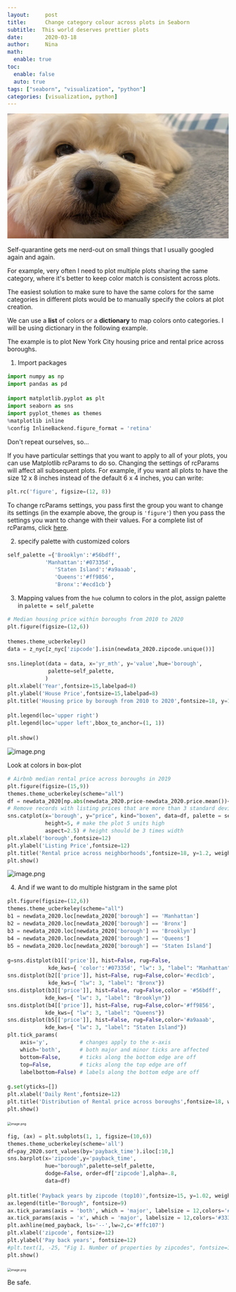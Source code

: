 ```yaml
---
layout:     post
title:      Change category colour across plots in Seaborn
subtitle:  This world deserves prettier plots
date:       2020-03-18
author:     Nina
math:
  enable: true
toc:
  enable: false
  auto: true
tags: ["seaborn", "visualization", "python"]
categories: [visualization, python]
---
```




<img src='/images/google 狗子1.jpeg'>

Self-quarantine gets me nerd-out on small things that I usually googled again and again.

For example, very often I need to plot multiple plots sharing the same category, where it's better to keep color match is consistent across plots.

The easiest solution to make sure to have the same colors for the same categories in different plots would be to manually specify the colors at plot creation.

We can use a **list** of colors or a **dictionary** to map colors onto categories. I will be using dictionary in the following example.

The example is to plot New York City housing price and rental price across boroughs.

1. Import packages

```python
import numpy as np
import pandas as pd

import matplotlib.pyplot as plt
import seaborn as sns
import pyplot_themes as themes
%matplotlib inline
%config InlineBackend.figure_format = 'retina'
```



Don't repeat ourselves, so... <br>

If you have particular settings that you want to apply to all of your plots, you can use Matplotlib rcParams to do so. Changing the settings of rcParams will affect all subsequent plots. For example, if you want all plots to have the size 12 x 8 inches instead of the default 6 x 4 inches, you can write:

```python
plt.rc('figure', figsize=(12, 8))
```

To change rcParams settings, you pass first the group you want to change its settings (in the example above, the group is `'figure'`) then you pass the settings you want to change with their values. For a complete list of rcParams, click [here](https://matplotlib.org/users/customizing.html#a-sample-matplotlibrc-file).



2. specify palette with customized colors

```python
self_palette ={'Brooklyn':'#56bdff',
            'Manhattan':'#07335d',
               'Staten Island':'#a9aaab',
               'Queens':'#ff9856',
               'Bronx':'#ecd1cb'}
```



3. Mapping values from the `hue` column to colors in the plot, assign palette in `palette = self_palette`

```python
# Median housing price within boroughs from 2010 to 2020
plt.figure(figsize=(12,6))

themes.theme_ucberkeley()
data = z_nyc[z_nyc['zipcode'].isin(newdata_2020.zipcode.unique())]

sns.lineplot(data = data, x='yr_mth', y='value',hue='borough',
             palette=self_palette,
            )
plt.xlabel('Year',fontsize=15,labelpad=8)
plt.ylabel('House Price',fontsize=15,labelpad=8)
plt.title('Housing price by borough from 2010 to 2020',fontsize=18, y=1.02,weight='bold')

plt.legend(loc='upper right')
plt.legend(loc='upper left',bbox_to_anchor=(1, 1))

plt.show()
```

<img src="https://i.loli.net/2020/03/22/x8TWC9kmc34tzRM.png" alt="image.png" />



Look at colors in box-plot

```python
# Airbnb median rental price across boroughs in 2019
plt.figure(figsize=(15,9))
themes.theme_ucberkeley(scheme="all")
df = newdata_2020[np.abs(newdata_2020.price-newdata_2020.price.mean())<=(4*newdata_2020.price.std())]
# Remove records with listing prices that are more than 3 standard deviations from the mean
sns.catplot(x='borough', y="price", kind="boxen", data=df, palette = self_palette,
            height=5, # make the plot 5 units high
            aspect=2.5) # height should be 3 times width
plt.xlabel('borough',fontsize=12)
plt.ylabel('Listing Price',fontsize=12)
plt.title('Rental price across neighborhoods',fontsize=18, y=1.2, weight='bold')
plt.show()
```

![image.png](https://i.loli.net/2020/03/22/Em8npuZsjt5Bebg.png)



4. And if we want to do multiple histgram in the same plot

```python
plt.figure(figsize=(12,6))
themes.theme_ucberkeley(scheme="all")
b1 = newdata_2020.loc[newdata_2020['borough'] == 'Manhattan']
b2 = newdata_2020.loc[newdata_2020['borough'] == 'Bronx']
b3 = newdata_2020.loc[newdata_2020['borough'] == 'Brooklyn']
b4 = newdata_2020.loc[newdata_2020['borough'] == 'Queens']
b5 = newdata_2020.loc[newdata_2020['borough'] == 'Staten Island']

g=sns.distplot(b1[['price']], hist=False, rug=False,
             kde_kws={ 'color':'#07335d', "lw": 3, "label": "Manhattan"})
sns.distplot(b2[['price']], hist=False, rug=False,color='#ecd1cb',
             kde_kws={ "lw": 3, "label": "Bronx"})
sns.distplot(b3[['price']], hist=False, rug=False,color = '#56bdff',
            kde_kws={ "lw": 3, "label": "Brooklyn"})
sns.distplot(b4[['price']], hist=False, rug=False,color='#ff9856',
            kde_kws={ "lw": 3, "label": "Queens"})
sns.distplot(b5[['price']], hist=False, rug=False,color='#a9aaab',
            kde_kws={ "lw": 3, "label": "Staten Island"})
plt.tick_params(
    axis='y',          # changes apply to the x-axis
    which='both',      # both major and minor ticks are affected
    bottom=False,      # ticks along the bottom edge are off
    top=False,         # ticks along the top edge are off
    labelbottom=False) # labels along the bottom edge are off

g.set(yticks=[])
plt.xlabel('Daily Rent',fontsize=12)
plt.title('Distribution of Rental price across boroughs',fontsize=18, weight='bold')
plt.show()
```

<img src="https://i.loli.net/2020/03/22/Fs1Blj7Sg9x3GUV.png" alt="image.png" style="zoom:50%;" />



```python
fig, (ax) = plt.subplots(1, 1, figsize=(10,6))
themes.theme_ucberkeley(scheme='all')
df=pay_2020.sort_values(by='payback_time').iloc[:10,]
sns.barplot(x='zipcode',y='payback_time',
            hue="borough",palette=self_palette,
            dodge=False, order=df['zipcode'],alpha=.8,
            data=df)

plt.title('Payback years by zipcode (top10)',fontsize=15, y=1.02, weight='bold')
ax.legend(title="Borough", fontsize=9)
ax.tick_params(axis = 'both', which = 'major', labelsize = 12,colors='#333333',)
ax.tick_params(axis = 'x', which = 'major', labelsize = 12,colors='#333333',rotation=90)
plt.axhline(med_payback, ls='--',lw=2,c='#ffc107')
plt.xlabel('zipcode', fontsize=12)
plt.ylabel('Pay back years', fontsize=12)
#plt.text(1, -25, "Fig 1. Number of properties by zipcodes", fontsize=10, ha="center")    
plt.show()
```

<img src="https://i.loli.net/2020/03/22/FBcR3oZhP9ECvMg.png" alt="image.png" style="zoom:50%;" />



Be safe.
